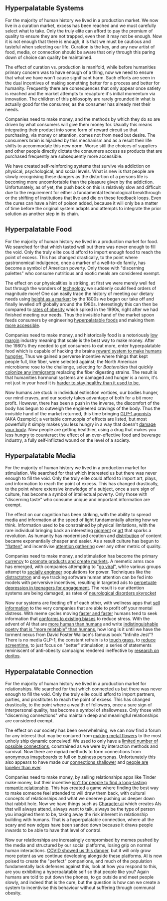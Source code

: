 ## Hyperpalatable Systems

For the majority of human history we lived in a production market. We now live in a curation market, excess has been reached and we must carefully select what to take. Only the truly elite can afford to pay the premium of quality to ensure they are not trapped, even then it may not be enough. Now it is not enough that there is enough, it is that we must be cautious and tasteful when selecting our life. Curation is the key, and any new artist of food, media, or connection should be aware that only through this paring down of choice can quality be maintained.

The effect of curation vs. production is manifold, while before humanities primary concern was to have enough of a thing, now we need to ensure that what we have won't cause significant harm. Such efforts are seen in the dual incentives of making something better for a process and better for humanity. Frequently there are consequences that only appear once satiety is reached and the market attempts to recapture it's initial momentum via innovation. The children of this philosophy are rarely grounded in what is actually good for the consumer, as the consumer has already met their needs.

Companies need to make money, and the methods by which they do so are driven by what consumers will give them money for. Usually this means integrating their product into some form of reward circuit so that purchasing, via money or attention, comes not from need but desire. The consumers brain is hijacked by this mechanism and as a result their life shifts to accommodate this new norm. Worse still the choices of suppliers and other people directly dictate the consumers access as products that are purchased frequently are subsequently more accessible.

 We have created self-reinforcing systems that survive via addiction on physical, psychological, and social levels. What is new is that people are slowly recognising these dangers as the distortion of a persons life is becoming more uncomfortable than the pleasure given by the addiction. Unfortunately, as of yet, the push back on this is relatively slow and difficult due to the requirement for either a fundamental technological breakthrough or the shifting of institutions that live and die on these feedback loops. Even the cures can have a hint of poison added, because it will only be a matter of time before the original system adapts and attempts to integrate the prior solution as another step in its chain.

  

## Hyperpalatable Food


For the majority of human history we lived in a production market for food. We searched for that which tasted well but there was never enough to fill the void. Only the truly elite could afford to import enough food to reach the point of excess. This has changed drastically, to the point where gastronomical indulgence, once a marker of a well-to-do family, has become a symbol of American poverty. Only those with "discerning palettes" who consume nutritious and exotic meals are considered exempt.

The effect on our physicalities is striking, at first we were merely well fed but through the wonders of [technology](https://www.wiley.com/en-us/Food+Science+and+Technology-p-9781444316483) we suddenly could feed orders of magnitude more! One can easily trace the history of meeting our dietary needs using [height as a marker](https://ourworldindata.org/human-height); by the 1800s we began our take off and finally levelled off globally around the 1980s. Interestingly this can then be compared to [rates of obesity](https://www.nature.com/articles/s41599-018-0201-x) which spiked in the 1990s, right after we had finished meeting our needs. Thus the invisible hand of the market spoon feeds consumers by engineering [hyperpalatable foods](https://www.ncbi.nlm.nih.gov/pmc/articles/PMC10260459) and making them [more accessible](https://pmc.ncbi.nlm.nih.gov/articles/PMC9672140/).

Companies need to make money, and historically food is a notoriously [low margin](https://www.grocerydive.com/news/grocery-industry-profit-margins-fall-to-pre-pandemic-levels-fmi/720517/) industry meaning that scale is the best way to make money. After the 1980's they needed to get consumers to eat more, enter hyperpalatable food which is capable of hacking the brains [reward system to make humans hungrier.](https://www.ncbi.nlm.nih.gov/pmc/articles/PMC9132695) Thus we gained a perverse incentive where things that kept people full, like fiber, were selected against; the North American microbiome rose to the challenge, selecting for *Bacteroides* that quickly [colonize any immigrants](https://pmc.ncbi.nlm.nih.gov/articles/PMC6498444/) replacing the fiber digesting strains. The result is that humanities hormonal systems are damaged and hunger is a norm, it's not just in your head it is [harder to stay healthy than it used to be.](https://www.sciencedirect.com/science/article/abs/pii/S1871403X15001210)

Now humans are stuck in individual extinction vortices, our bodies hunger, our mind craves, and our society takes advantage of both for a bit more profit. However, there has been a push in the inverse, the discomfort of the body has begun to outweigh the engineered cravings of the body. Thus the invisible hand of the market returned, this time bringing [GLP-1 agonists](https://www.frontiersin.org/journals/endocrinology/articles/10.3389/fendo.2021.721135/full) (AKA Ozempic); a veritable cornucopia of effects are listed, but most powerfully it simply makes you less hungry in a way that doesn't [damage your body](https://www.ahajournals.org/doi/10.1161/01.CIR.99.1.156). Now people are getting healthier, using a drug that makes you less hungry to counteract the effect of an over-effective food and beverage industry, a fully self-inflicted wound on the level of a society.

  
  

## Hyperpalatable Media


For the majority of human history we lived in a production market for stimulation. We searched for that which interested us but there was never enough to fill the void. Only the truly elite could afford to import art, plays, and information to reach the point of excess. This has changed drastically, to the point where extensive knowledge of a subject, once a sure sign of culture, has become a symbol of intellectual poverty. Only those with "discerning taste" who consume unique and important information are exempt. 

The effect on our cognition has been striking, with the ability to spread media and information at the speed of light fundamentally altering how we think. Information used to be constrained by physical limitations, with the rare individual bringing back an interesting [pigment](https://artuk.org/discover/stories/colour-in-art-a-brief-history-of-blue-pigment) or [art](https://www.nytimes.com/2021/02/11/t-magazine/japonisme-paris-western-design.html) that sparks a revolution. As humanity has modernised creation and [distribution](https://education.cfr.org/learn/timeline/two-hundred-years-global-communications) of content became exponentially cheaper and easier. As a result culture has begun to ["flatten"](https://www.npr.org/2024/01/16/1225002436/book-review-kyle-chayka-filterworld) and incentivise [attention gathering](https://www.pnas.org/doi/10.1073/pnas.221661412) over any other metric of quality.

Companies need to make money, and stimulation has become the primary [currency](https://www.theguardian.com/culture/2019/nov/22/attention-economy-in-hyperdrive-how-tech-shaped-2010s-oliver-burkeman) to [promote products and create markets](https://www.publift.com/blog/history-of-advertising). A memetic arms race has emerged, with companies attempting to "[go viral](https://www.rivier.edu/academics/blog-posts/history-of-viral-marketing/)", while various groups attempt to [socially engineer](https://thereader.mitpress.mit.edu/masters-of-crowds-the-rise-of-mass-social-engineering/) populations for power. Techniques like the [distractotron](https://www.newyorker.com/magazine/2024/06/17/cocomelon-children-television-youtube-netflix) and eye tracking software human attention can be fed into models with perversive incentives, resulting in targeted ads to [perpetuate depression in teenagers for engagement](https://www.bbc.com/news/technology-58570353). The result is our attention systems are being damaged, as rates of [neurological disorders skyrocket](https://pmc.ncbi.nlm.nih.gov/articles/PMC7366944/)

Now our systems are feeding off of each other, with wellness apps that [sell information](https://www.ftc.gov/news-events/news/press-releases/2023/03/ftc-ban-betterhelp-revealing-consumers-data-including-sensitive-mental-health-information-facebook) to the very companies that are able to profit off your mental distress. With meme cycles moving [faster and faster](https://arxiv.org/abs/2102.03952) humans tend to seek information that [conforms to existing biases](https://pmc.ncbi.nlm.nih.gov/articles/PMC4937233/) to reduce stress. With the advent of AI that are [more human than humans](https://arxiv.org/abs/2304.03442) and write [indistinguishable poetry that is "more relatable" than humans](https://www.nature.com/articles/s41598-024-76900-1), how long is it until we have the torment nexus from David Foster Wallace's famous book "Infinite Jest"? There is no media GLP-1, the constant refrain is to [touch grass](https://pubmed.ncbi.nlm.nih.gov/38310320/), to [reduce screentime](https://pmc.ncbi.nlm.nih.gov/articles/PMC10353947/), to just focus on "better" stimulation; a series of statements reminiscent of anti-obesity campaigns rendered ineffective by [research on doritos](https://www.markschatzker.com/doritoeffect-home-page). 
  

## Hyperpalatable Connection


For the majority of human history we lived in a production market for relationships. We searched for that which connected us but there was never enough to fill the void. Only the truly elite could afford to import partners, parties, and prostitutes to reach the point of excess. This has changed drastically, to the point where a wealth of followers, once a sure sign of interpersonal quality, has become a symbol of shallowness. Only those with "discerning connections" who maintain deep and meaningful relationships are considered exempt.

The effect on our society has been overwhelming, we can now find a forum for any interest that may be conjured from [making metal flowers](https://orchid.ganoksin.com/t/forming-metal-flowers/20574) to the most unholy ship dynamic conceived! We used to only have a [limited number of possible connections](https://www.bbc.com/future/article/20191001-dunbars-number-why-we-can-only-maintain-150-relationships), constrained as we were by interaction methods and survival. Now there are myriad methods to form connections from [anonymous imageboards](https://www.4chan.org/) to full on [business personas](https://www.linkedin.com/). Unfortunately this also appears to have made our [connections shallower](https://www.degruyter.com/document/doi/10.1515/jcc-2013-0003/html) and [people are lonelier than ever](https://www.hhs.gov/sites/default/files/surgeon-general-social-connection-advisory.pdf). 

Companies need to make money, by selling relationships apps like Tinder make money, but their incentive [isn't for people to find a long-lasting romantic relationship](https://www.heritage.org/marriage-and-family/commentary/the-culture-online-dating-encourages-hook-ups-not-marriage). This has created a game where finding the best way to make someone feel attended to will draw them back, with cultural concepts of relationships and what we deserve pushing us deeper down that rabbit hole. Now we have things such as [Character.ai](https://character.ai/) which creates AIs that will always attend, always want to talk, always be the type of person you imagined them to be, taking away the risk inherent in relationship building with humans. That is a hyperpalatable connection, where all the scary and new edges have been sanded down because it draws people inwards to be able to have that level of control.

Now our relationships are increasingly compromised by memes pushed by the media and structured by our social platforms, losing grip on normal human interactions. [COVID showed us this danger](https://link.springer.com/article/10.1007/s12187-024-10108-7), but it will only grow more potent as we continue developing alongside these platforms. AI is now poised to create the "perfect" companions, and much of the population fundamentally lack defenses against this, look at how you respond to this, are you exhibiting a hyperpalatable self so that people like you? Again humans are told to put down the phones, to go outside and meet people slowly, and indeed that is the cure, but the question is how can we create a system to incentivise this behaviour without suffering through communal obesity.